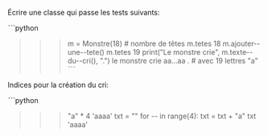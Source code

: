 ﻿Écrire une classe qui passe les tests suivants:

ˋˋˋpython
>>> m = Monstre(18)  # nombre de têtes
>>> m.tetes
18
>>> m.ajouter--une--tete()
>>> m.tetes
19
>>> print("Le monstre crie", m.texte--du--cri(), ".")
le monstre crie aa...aa .  # avec 19 lettres "a"
ˋˋˋ

Indices pour la création du cri:

ˋˋˋpython
>>> "a" * 4
'aaaa'
>>> txt = ""
>>> for -- in range(4):
    txt = txt + "a"
>>> txt
'aaaa'
